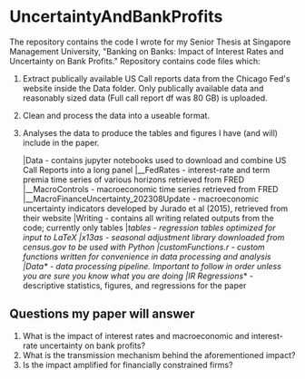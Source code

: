 # UncertaintyAndBankProfits
  The repository contains the code I wrote for my Senior Thesis at Singapore Management University, "Banking on Banks: Impact of Interest Rates and Uncertainty on Bank Profits." Repository contains code files which:
 1. Extract publically available US Call reports data from the Chicago Fed's website inside the Data folder. Only publically available data and reasonably sized data (Full call report df was 80 GB) is uploaded.
 2. Clean and process the data into a useable format.
 3. Analyses the data to produce the tables and figures I have (and will) include in the paper.

    |Data - contains jupyter notebooks used to download and combine US Call Reports into a long panel
    |__FedRates - interest-rate and term premia time series of various horizons retrieved from FRED
    |__MacroControls - macroeconomic time series retrieved from FRED
    |__MacroFinanceUncertainty_202308Update - macroeconomic uncertainty indicators developed by Jurado et al (2015), retrieved from their website
    |Writing - contains all writing related outputs from the code; currently only tables
    |__tables - regression tables optimized for input to LaTeX
    |x13as - seasonal adjustment library downloaded from census.gov to be used with Python
    |customFunctions.r - custom functions written for convenience in data processing and analysis
    |Data_* - data processing pipeline. Important to follow in order unless you are sure you know what you are doing
    |IR Regressions_* - descriptive statistics, figures, and regressions for the paper

## Questions my paper will answer
1. What is the impact of interest rates and macroeconomic and interest-rate uncertainty on bank profits?
2. What is the transmission mechanism behind the aforementioned impact?
3. Is the impact amplified for financially constrained firms?
